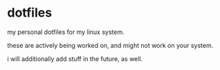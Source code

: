 # dotfiles
my personal dotfiles for my linux system.

these are actively being worked on, and might not work on your system.

i will additionally add stuff in the future, as well.
